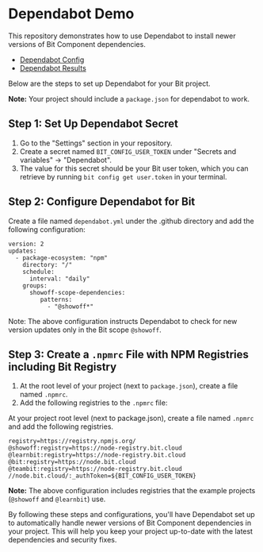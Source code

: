 # Dependabot Demo
This repository demonstrates how to use Dependabot to install newer versions of Bit Component dependencies.

- [Dependabot Config](https://github.com/bitdev-community/dependabot-demo/blob/main/.github/dependabot.yml)
- [Dependabot Results](https://github.com/bitdev-community/dependabot-demo/network/updates)

Below are the steps to set up Dependabot for your Bit project.

**Note:** Your project should include a `package.json` for dependabot to work.

## Step 1: Set Up Dependabot Secret

1. Go to the "Settings" section in your repository.
2. Create a secret named `BIT_CONFIG_USER_TOKEN` under "Secrets and variables" -> "Dependabot".
3. The value for this secret should be your Bit user token, which you can retrieve by running `bit config get user.token` in your terminal.

## Step 2: Configure Dependabot for Bit

Create a file named `dependabot.yml` under the .github directory and add the following configuration:
```
version: 2
updates:
  - package-ecosystem: "npm"
    directory: "/"
    schedule:
      interval: "daily"
    groups:
      showoff-scope-dependencies:
         patterns:
           - "@showoff*"
```

Note: The above configuration instructs Dependabot to check for new version updates only in the Bit scope `@showoff`.

## Step 3: Create a `.npmrc` File with NPM Registries including Bit Registry

1. At the root level of your project (next to `package.json`), create a file named `.npmrc`.
2. Add the following registries to the `.npmrc` file:

At your project root level (next to package.json), create a file named `.npmrc` and add the following registries.

```
registry=https://registry.npmjs.org/
@showoff:registry=https://node-registry.bit.cloud
@learnbit:registry=https://node-registry.bit.cloud
@bit:registry=https://node.bit.cloud
@teambit:registry=https://node-registry.bit.cloud
//node.bit.cloud/:_authToken=${BIT_CONFIG_USER_TOKEN}
```

**Note:** The above configuration includes registries that the example projects (`@showoff` and `@learnbit`) use.

By following these steps and configurations, you'll have Dependabot set up to automatically handle newer versions of Bit Component dependencies in your project. This will help you keep your project up-to-date with the latest dependencies and security fixes.
